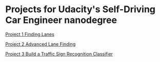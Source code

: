 # Projects for Udacity's Self-Driving Car Engineer nanodegree

[Project 1 Finding Lanes](https://github.com/lexandree/udacity-autonomous-car/blob/master/project1/project1.md)

[Project 2 Advanced Lane Finding](https://github.com/lexandree/udacity-autonomous-car/blob/master/project2/project2.md)

[Project 3 Build a Traffic Sign Recognition Classifier](https://github.com/lexandree/udacity-autonomous-car/blob/master/project3/project3.md)
